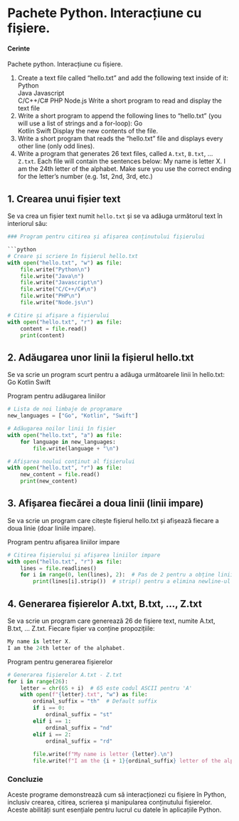 # Pachete Python. Interacțiune cu fișiere.

#### Cerinte

Pachete python. Interacțiune cu fișiere. 

1.	Create a text file called “hello.txt” and add the following text inside of it:
Python                                                                                              
Java
Javascript                                                                                              
C/C++/C#
PHP
Node.js
Write a short program to read and display the text file
2.	Write a short program to append the following lines to “hello.txt” (you will use a list of strings and a for-loop):
Go                                                                                              
Kotlin
Swift
Display the new contents of the file.
3.	Write a short program that reads the “hello.txt” file and displays every other line (only odd lines).
4.	Write a program that generates 26 text files, called `A.txt`, `B.txt`, … `Z.txt`. Each file will contain the sentences below:
My name is letter X.
I am the 24th letter of the alphabet.
Make sure you use the correct ending for the letter’s number (e.g. 1st, 2nd, 3rd, etc.)

## 1. Crearea unui fișier text

Se va crea un fișier text numit `hello.txt` și se va adăuga următorul text în interiorul său:

```python
### Program pentru citirea și afișarea conținutului fișierului

```python
# Creare și scriere în fișierul hello.txt
with open("hello.txt", "w") as file:
    file.write("Python\n")
    file.write("Java\n")
    file.write("Javascript\n")
    file.write("C/C++/C#\n")
    file.write("PHP\n")
    file.write("Node.js\n")

# Citire și afișare a fișierului
with open("hello.txt", "r") as file:
    content = file.read()
    print(content)
```

## 2. Adăugarea unor linii la fișierul hello.txt
Se va scrie un program scurt pentru a adăuga următoarele linii în hello.txt:
Go
Kotlin
Swift

Program pentru adăugarea liniilor
```python
# Lista de noi limbaje de programare
new_languages = ["Go", "Kotlin", "Swift"]

# Adăugarea noilor linii în fișier
with open("hello.txt", "a") as file:
    for language in new_languages:
        file.write(language + "\n")

# Afișarea noului conținut al fișierului
with open("hello.txt", "r") as file:
    new_content = file.read()
    print(new_content)

```

## 3. Afișarea fiecărei a doua linii (linii impare)
Se va scrie un program care citește fișierul hello.txt și afișează fiecare a doua linie (doar liniile impare).

Program pentru afișarea liniilor impare
```python
# Citirea fișierului și afișarea liniilor impare
with open("hello.txt", "r") as file:
    lines = file.readlines()
    for i in range(0, len(lines), 2):  # Pas de 2 pentru a obține liniile impare
        print(lines[i].strip())  # strip() pentru a elimina newline-ul
```

## 4. Generarea fișierelor A.txt, B.txt, ..., Z.txt
Se va scrie un program care generează 26 de fișiere text, numite A.txt, B.txt, … Z.txt. 
Fiecare fișier va conține propozițiile:
```csharp
My name is letter X.
I am the 24th letter of the alphabet.
```
Program pentru generarea fișierelor
```python
# Generarea fișierelor A.txt - Z.txt
for i in range(26):
    letter = chr(65 + i)  # 65 este codul ASCII pentru 'A'
    with open(f"{letter}.txt", "w") as file:
        ordinal_suffix = "th"  # Default suffix
        if i == 0:
            ordinal_suffix = "st"
        elif i == 1:
            ordinal_suffix = "nd"
        elif i == 2:
            ordinal_suffix = "rd"
        
        file.write(f"My name is letter {letter}.\n")
        file.write(f"I am the {i + 1}{ordinal_suffix} letter of the alphabet.\n")
```
### Concluzie
Aceste programe demonstrează cum să interacționezi cu fișiere în Python, inclusiv crearea, citirea, scrierea și 
manipularea conținutului fișierelor. Aceste abilități sunt esențiale pentru lucrul cu datele în aplicațiile Python.